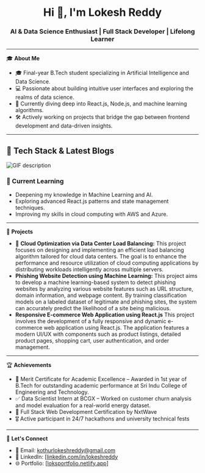<h1 align="center">Hi 👋, I'm Lokesh Reddy</h1>
<h3 align="center">AI & Data Science Enthusiast | Full Stack Developer | Lifelong Learner</h3>

---

🎓 **About Me**

- 🎓 Final-year B.Tech student specializing in Artificial Intelligence and Data Science.
- 💻 Passionate about building intuitive user interfaces and exploring the realms of data science.
- 🌱 Currently diving deep into React.js, Node.js, and machine learning algorithms.
- 🛠️ Actively working on projects that bridge the gap between frontend development and data-driven insights.

---

## 🎯 Tech Stack & Latest Blogs

<picture>
  <source media="(prefers-color-scheme: dark)" srcset="./Skills_Animation_Dark.gif">
  <source media="(prefers-color-scheme: light)" srcset="./Skills_Animation_White.gif">
  <img align="left" alt="GIF description" src="./Skills_Animation_White.gif">
</picture>
<br />

### 🚀 Current Learning
- Deepening my knowledge in Machine Learning and AI.
- Exploring advanced React.js patterns and state management techniques.
- Improving my skills in cloud computing with AWS and Azure.

---

🧰 **Projects**

- 🔹 **Cloud Optimization via Data Center Load Balancing:** This project focuses on designing and implementing an efficient load balancing algorithm tailored for cloud data centers. The goal is to enhance the performance and resource utilization of cloud computing applications by distributing workloads intelligently across multiple servers.
- **Phishing Website Detection using Machine Learning:** This project aims to develop a machine learning-based system to detect phishing websites by analyzing various website features such as URL structure, domain information, and webpage content. By training classification models on a labeled dataset of legitimate and phishing sites, the system can accurately predict the likelihood of a site being malicious.
- **Responsive E-commerce Web Application using React.js** This project involves the development of a fully responsive and dynamic e-commerce web application using React.js. The application features a modern UI/UX with components such as product listings, detailed product pages, shopping cart, user authentication, and order management.

---

🏆 **Achievements**

- 🥇 Merit Certificate for Academic Excellence – Awarded in 1st year of B.Tech for outstanding academic performance at Sri Indu College of Engineering and Technology.
- ✅ Data Scientist Intern at BCGX – Worked on customer churn analysis and model evaluation for a real-world energy dataset.
- 📜 Full Stack Web Development Certification by NxtWave
- 🎖 Active participant in 24/7 hackathons and university technical fests

---

🤝 **Let's Connect**

- 📧 Email: [kothurlokeshreddy@gmail.com](mailto:kothurlokeshreddy@gmail.com)
- 💼 LinkedIn: [[linkedin.com/in/lokeshreddy](https://www.linkedin.com/in/kothurlokeshreddy)
- 🌐 Portfolio: [[loksportfolio.netlify.app](https://loksportfolio.netlify.app/)]

